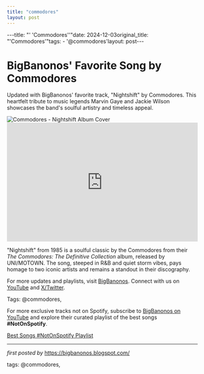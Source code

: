 ```yaml
---
title: "commodores"
layout: post
---
```

---title: "' 'Commodores''"date: 2024-12-03original_title: "'Commodores'"tags:  - '@commodores'layout: post---<!-- Post Title --><h1 >BigBanonos' Favorite Song by Commodores</h1> <!-- Introductory Text --><p >Updated with BigBanonos' favorite track, "Nightshift" by Commodores. This heartfelt tribute to music legends Marvin Gaye and Jackie Wilson showcases the band's soulful artistry and timeless appeal.</p> <!-- Featured Image --><div > <img src="https://upload.wikimedia.org/wikipedia/en/9/9c/Commodores_nightshift_album_cover.jpg" alt="Commodores - Nightshift Album Cover" /></div> <!-- YouTube Video Embed --><div > <iframe width="100%" height="315" src="https://www.youtube.com/embed/FrkEDe6Ljqs" title="Commodores - Nightshift (Official Music Video)" frameborder="0" allow="accelerometer; autoplay; clipboard-write; encrypted-media; gyroscope; picture-in-picture; web-share" referrerpolicy="strict-origin-when-cross-origin" allowfullscreen></iframe></div> <!-- Song Information --><div > <p>"Nightshift" from 1985 is a soulful classic by the Commodores from their *The Commodores: The Definitive Collection* album, released by UNI/MOTOWN. The song, steeped in R&B and quiet storm vibes, pays homage to two iconic artists and remains a standout in their discography.</p></div> <!-- Footer Links --><div > <p>For more updates and playlists, visit <a href="https://bigbanonos.blogspot.com/" target="_blank">BigBanonos</a>. Connect with us on <a href="https://www.youtube.com/@BigBanonos" target="_blank">YouTube</a> and <a href="https://x.com/bigbanonos" target="_blank">X/Twitter</a>.</p></div> <!-- Tags --><p >Tags: @commodores,</p><!--Subscribe and Playlist Links--><div>    <p>For more exclusive tracks not on Spotify, subscribe to <a href="https://www.youtube.com/@BigBanonos" target="_blank">BigBanonos on YouTube</a> and explore their curated playlist of the best songs <strong>#NotOnSpotify</strong>.</p>    <p><a href="https://www.youtube.com/playlist?list=PLtuNtuTatqI0kFahUCbtbfenC_ET5O_tr" target="_blank">Best Songs #NotOnSpotify Playlist<br /></a></p></div><hr /><p><em>first posted by</em> <a href="https://bigbanonos.blogspot.com/" rel="noopener" target="_new">https://bigbanonos.blogspot.com/</a></p><p>tags: @commodores,</p>